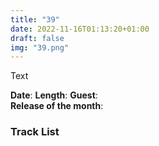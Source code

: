 ```yaml
---
title: "39"
date: 2022-11-16T01:13:20+01:00
draft: false
img: "39.png"
---
```


Text

**Date**: 
**Length**: 
**Guest**:   
**Release of the month**: 

<div>

</div>

### Track List